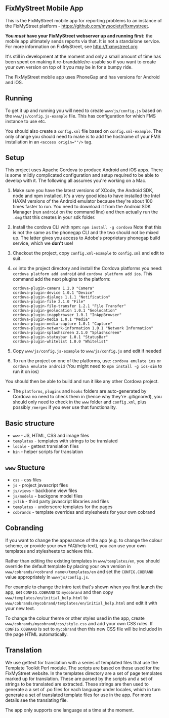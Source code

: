 FixMyStreet Mobile App
----------------------

This is the FixMyStreet mobile app for reporting problems to an instance of the
FixMyStreet platform - https://github.com/mysociety/fixmystreet.

**You *must* have your FixMyStreet webserver up and running first:** the mobile app
ultimately sends reports via that. It is not a standalone service. For more information
on FixMyStreet, see http://fixmystreet.org

It's still in development at the moment and only a small amount of time
has been spent on making it re-brandable/re-usable so if you want to
create your own version on top of it you may be in for a bumpy ride.

The FixMyStreet mobile app uses PhoneGap and has versions for Android and iOS.

Running
-------

To get it up and running you will need to create `www/js/config.js` based
on the `www/js/config.js-example` file. This has configuration for which FMS instance
to use etc.

You should also create a `config.xml` file based on `config.xml-example`.
The only change you should need to make is to add the hostname of your FMS installation
in an `<access origin=""/>` tag.

Setup
-----
This project uses Apache Cordova to produce Android and iOS apps. There is
some mildly complicated configuration and setup required to be able to develop
with it. The following all assumes you're working on a Mac.

1. Make sure you have the latest versions of XCode, the Android SDK, node and
npm installed. It's a very good idea to have installed the Intel HAXM versions
of the Android emulator because they're about 100 times faster to run. You need
to download it from the Android SDK Manager (run `android` on the command line)
and then actually run the `.dmg` that this creates in your sdk folder.

2. Install the cordova CLI with npm: `npm install -g cordova`
Note that this is not the same as the phonegap CLI and the two should not be
mixed up. The latter gives you access to Adobe's proprietary phonegap build
service, which we **don't** use!

3. Checkout the project, copy `config.xml-example` to `config.xml` and edit to suit.

4. `cd` into the project directory and install the Cordova platforms you need:
`cordova platform add android` and `cordova platform add ios`. This command add the next plugins to the platform:
   ```
   cordova-plugin-camera 1.2.0 "Camera"
   cordova-plugin-device 1.0.1 "Device"
   cordova-plugin-dialogs 1.1.1 "Notification"
   cordova-plugin-file 2.1.0 "File"
   cordova-plugin-file-transfer 1.2.1 "File Transfer"
   cordova-plugin-geolocation 1.0.1 "Geolocation"
   cordova-plugin-inappbrowser 1.0.1 "InAppBrowser"
   cordova-plugin-media 1.0.1 "Media"
   cordova-plugin-media-capture 1.0.1 "Capture"
   cordova-plugin-network-information 1.0.1 "Network Information"
   cordova-plugin-splashscreen 2.1.0 "Splashscreen"
   cordova-plugin-statusbar 1.0.1 "StatusBar"
   cordova-plugin-whitelist 1.0.0 "Whitelist"
   ```

5. Copy `www/js/config.js-example` to `www/js/config.js` and edit if needed

6. To run the project on one of the platforms, use: `cordova emulate ios` or `cordova emulate android`
(You might need to `npm install -g ios-sim` to run it on ios)

You should then be able to build and run it like any other Cordova project.

- The `platforms`, `plugins` and `hooks` folders are auto-generated by Cordova
no need to check them in (hence why they're .gitignored), you should only need
to check in the `www` folder and `config.xml`, plus possibly `/merges` if you
ever use that functionality.

Basic structure
---------------
* `www` - JS, HTML, CSS and image files
* `templates` - templates with strings to be translated
* `locale` - gettext translation files
* `bin` - helper scripts for translation

`www` Stucture
------------
* `css` - css files
* `js` - project javascript files
* `js/views` - backbone view files
* `js/models` - backgone model files
* `jslib` - third party javascript libraries and files
* `templates` - underscore templates for the pages
* `cobrands` - template overrides and stylesheets for your own cobrand

Cobranding
----------

If you want to change the appearance of the app (e.g. to change the colour scheme, or provide
your own FAQ/help text), you can use your own templates and stylesheets to achieve this.

Rather than editing the existing templates in `www/templates/en`, you should override the default
template by placing your own version in `www/cobrands/<cobrand name>/templates/en` and set the
`CONFIG.COBRAND` value appropriately in `www/js/config.js`.

For example to change the intro text that's shown when you first launch the app, set
`CONFIG.COBRAND` to `mycobrand` and then copy `www/templates/en/initial_help.html` to
`www/cobrands/mycobrand/templates/en/initial_help.html` and edit it with your new text.

To change the colour theme or other styles used in the app, create
`www/cobrands/mycobrand/css/style.css` and add your own CSS rules. If `CONFIG.COBRAND` is set to
`mycobrand` then this new CSS file will be included in the page HTML automatically.

Translation
-----------
We use gettext for translation with a series of templated files that use the Template Toolkit
Perl module. The scripts are based on those used for the FixMyStreet website. In the templates
directory are a set of page templates marked up for translation. These are parsed by the scripts
and a set of strings to be translated are extracted. These strings are then used to generate a
a set of .po files for each language under locales, which in turn generate a set of translated
template files for use in the app. For more details see the translating file.

The app only supports one language at a time at the moment.
